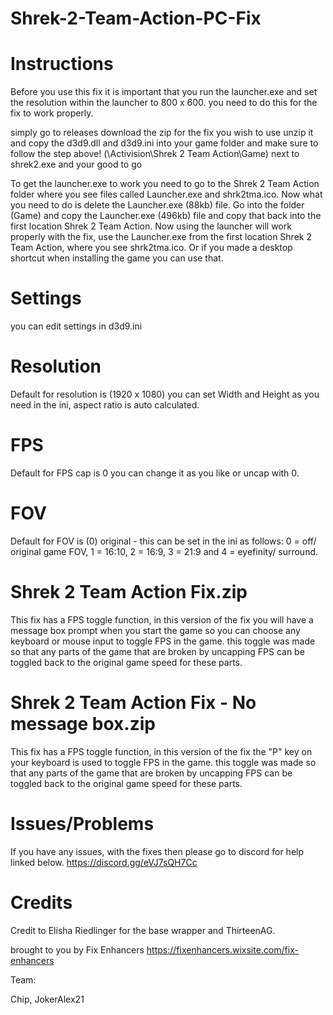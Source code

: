 # Shrek-2-Team-Action-PC-Fix

# Instructions
Before you use this fix it is important that you run the launcher.exe and set the resolution within the launcher to 800 x 600. you need to do this for the fix to work properly.

simply go to releases download the zip for the fix you wish to use unzip it and copy the d3d9.dll and d3d9.ini into your game folder and make sure to follow the step above! (\Activision\Shrek 2 Team Action\Game) next to shrek2.exe and your good to go 

To get the launcher.exe to work you need to go to the Shrek 2 Team Action folder where you see files called Launcher.exe and shrk2tma.ico.
Now what you need to do is delete the Launcher.exe (88kb) file. Go into the folder (Game) and copy the Launcher.exe (496kb) file and copy that back into the first location Shrek 2 Team Action. Now using the launcher will work properly with the fix, use the Launcher.exe from the first location Shrek 2 Team Action, where you see shrk2tma.ico. Or if you made a desktop shortcut when installing the game you can use that.

# Settings
you can edit settings in d3d9.ini 

# Resolution
Default for resolution is (1920 x 1080) you can set Width and Height as you need in the ini, aspect ratio is auto calculated.

# FPS
Default for FPS cap is 0 you can change it as you like or uncap with 0.

# FOV
Default for FOV is (0) original - this can be set in the ini as follows: 0 = off/ original game FOV, 1 = 16:10, 2 = 16:9, 3 = 21:9 and 4 = eyefinity/ surround.

# Shrek 2 Team Action Fix.zip
This fix has a FPS toggle function, in this version of the fix you will have a message box prompt when you start the game so you can choose any keyboard or mouse input to toggle FPS in the game.
this toggle was made so that any parts of the game that are broken by uncapping FPS can be toggled back to the original game speed for these parts.

# Shrek 2 Team Action Fix - No message box.zip
This fix has a FPS toggle function, in this version of the fix the "P" key on your keyboard is used to toggle FPS in the game.
this toggle was made so that any parts of the game that are broken by uncapping FPS can be toggled back to the original game speed for these parts.

# Issues/Problems
If you have any issues, with the fixes then please go to discord for help linked below.
https://discord.gg/eVJ7sQH7Cc

# Credits
Credit to Elisha Riedlinger for the base wrapper and ThirteenAG.

brought to you by Fix Enhancers
https://fixenhancers.wixsite.com/fix-enhancers

Team:

Chip, JokerAlex21
